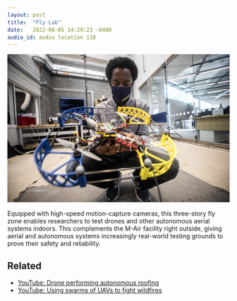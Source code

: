 ```yaml
---
layout: post
title:  "Fly Lab"
date:   2022-06-05 14:29:23 -0400
audio_id: audio location 110
---
```


![Prince holding a drone](/assets/images/110-fly-lab.jpg)

Equipped with high-speed motion-capture cameras, this three-story fly zone enables researchers to test drones and other autonomous aerial systems indoors. This complements the M-Air facility right outside, giving aerial and autonomous systems increasingly real-world testing grounds to prove their safety and reliability.



## Related
* [YouTube: Drone performing autonomous roofing](https://www.youtube.com/watch?v=GA445Flxkjo)
* [YouTube: Using swarms of UAVs to fight wildfires](https://www.youtube.com/watch?v=XNF_Sddlgy4)
